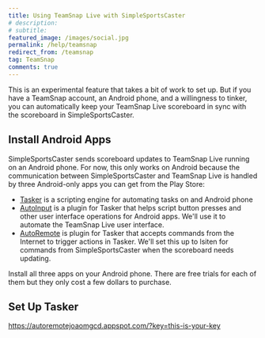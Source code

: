 ```yaml
---
title: Using TeamSnap Live with SimpleSportsCaster
# description: 
# subtitle: 
featured_image: /images/social.jpg
permalink: /help/teamsnap
redirect_from: /teamsnap
tag: TeamSnap
comments: true
---
```


This is an experimental feature that takes a bit of work to set up. But if you have a TeamSnap account, an Android phone, and a willingness to tinker, you can automatically keep your TeamSnap Live scoreboard in sync with the scoreboard in SimpleSportsCaster.  

## Install Android Apps

SimpleSportsCaster sends scoreboard updates to TeamSnap Live running on an Android phone. For now, this only works on Android because the communication between SimpleSportsCaster and TeamSnap Live is handled by three Android-only apps you can get from the Play Store:

* [Tasker](https://play.google.com/store/apps/details?id=net.dinglisch.android.taskerm) is a scripting engine for automating tasks on and Android phone
* [AutoInput](https://play.google.com/store/apps/details?id=com.joaomgcd.autoinput) is a plugin for Tasker that helps script button presses and other user interface operations for Android apps. We'll use it to automate the TeamSnap Live user interface.
* [AutoRemote](https://play.google.com/store/apps/details?id=com.joaomgcd.autoremote) is plugin for Tasker that accepts commands from the Internet to trigger actions in Tasker. We'll set this up to lsiten for commands from SimpleSportsCaster when the scoreboard needs updating.

Install all three apps on your Android phone. There are free trials for each of them but they only cost a few dollars to purchase.  

## Set Up Tasker



https://autoremotejoaomgcd.appspot.com/?key=this-is-your-key 